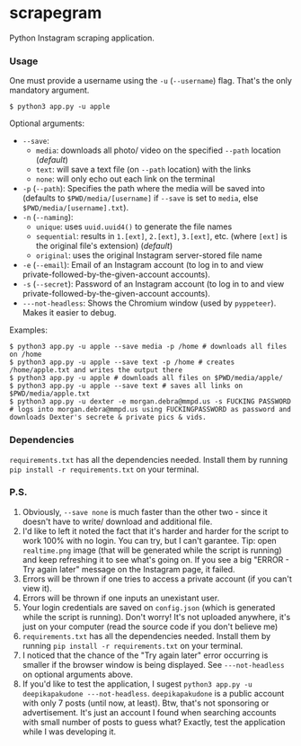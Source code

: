 # scrapegram

Python Instagram scraping application.

### Usage

One must provide a username using the `-u` (`--username`) flag. That's the only mandatory argument.
```shell
$ python3 app.py -u apple
```

Optional arguments:
* `--save`:
    - `media`: downloads all photo/ video on the specified `--path` location (*default*)
    - `text`: will save a text file (on `--path` location) with the links
    - `none`: will only echo out each link on the terminal
* `-p` (`--path`): Specifies the path where the media will be saved into (defaults to `$PWD/media/[username]` if `--save` is set to `media`, else `$PWD/media/[username].txt`).
* `-n` (`--naming`):
    - `unique`: uses `uuid.uuid4()` to generate the file names
    - `sequential`: results in `1.[ext]`, `2.[ext]`, `3.[ext]`, etc. (where `[ext]` is the original file's extension) (*default*)
    - `original`: uses the original Instagram server-stored file name
* `-e` (`--email`): Email of an Instagram account (to log in to and view private-followed-by-the-given-account accounts).
* `-s` (`--secret`): Password of an Instagram account (to log in to and view private-followed-by-the-given-account accounts).
* `---not-headless`: Shows the Chromium window (used by `pyppeteer`). Makes it easier to debug.


Examples:
```shell
$ python3 app.py -u apple --save media -p /home # downloads all files on /home
$ python3 app.py -u apple --save text -p /home # creates /home/apple.txt and writes the output there
$ python3 app.py -u apple # downloads all files on $PWD/media/apple/
$ python3 app.py -u apple --save text # saves all links on $PWD/media/apple.txt
$ python3 app.py -u dexter -e morgan.debra@mmpd.us -s FUCKING PASSWORD # logs into morgan.debra@mmpd.us using FUCKINGPASSWORD as password and downloads Dexter's secrete & private pics & vids.
```

### Dependencies

`requirements.txt` has all the dependencies needed. Install them by running `pip install -r requirements.txt` on your terminal.

### P.S.

1. Obviously, `--save none` is much faster than the other two - since it doesn't have to write/ download and additional file.
2. I'd like to left it noted the fact that it's harder and harder for the script to work 100% with no login. You can try, but I can't garantee. Tip: open `realtime.png` image (that will be generated while the script is running) and keep refreshing it to see what's going on. If you see a big "ERROR - Try again later" message on the Instagram page, it failed.
3. Errors will be thrown if one tries to access a private account (if you can't view it).
4. Errors will be thrown if one inputs an unexistant user.
5. Your login credentials are saved on `config.json` (which is generated while the script is running). Don't worry! It's not uploaded anywhere, it's just on your computer (read the source code if you don't believe me)
6. `requirements.txt` has all the dependencies needed. Install them by running `pip install -r requirements.txt` on your terminal.
7. I noticed that the chance of the "Try again later" error occurring is smaller if the browser window is being displayed. See `---not-headless` on optional arguments above.
8. If you'd like to test the application, I sugest `python3 app.py -u deepikapakudone ---not-headless`. `deepikapakudone` is a public account with only 7 posts (until now, at least). Btw, that's not sponsoring or advertisement. It's just an account I found when searching accounts with small number of posts to guess what? Exactly, test the application while I was developing it.
